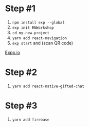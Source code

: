# Step #1
1. `npm install exp --global`
1. `exp init RNWorkshop`
1. `cd my-new-project`
1. `yarn add react-navigation`
1. `exp start` and (scan QR code)

[Expo.io](https://expo.io/learn)

# Step #2
1. `yarn add react-native-gifted-chat`

# Step #3
1. `yarn add firebase`
